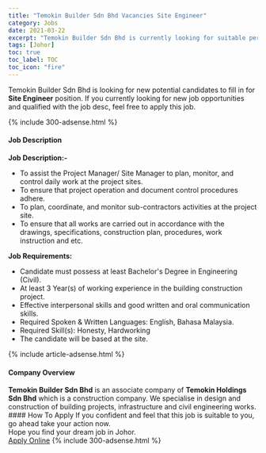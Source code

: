 ```yaml
---
title: "Temokin Builder Sdn Bhd Vacancies Site Engineer" 
category: Jobs 
date: 2021-03-22 
excerpt: "Temokin Builder Sdn Bhd is currently looking for suitable person to fill in the Site Engineer which based in Johor" 
tags: [Johor] 
toc: true 
toc_label: TOC 
toc_icon: "fire" 
--- 
```


<p>Temokin Builder Sdn Bhd is looking for new potential candidates to fill in for <b>Site Engineer</b> position. If you currently looking for new job opportunities and qualified with the job desc, feel free to apply this job.
</p>{% include 300-adsense.html %} 
<div><div><h4>Job Description</h4></div><div><div><span><div><p><strong>Job Description:-</strong></p><ul><li>To assist the Project Manager/ Site Manager to plan, monitor, and control daily work at the project sites.</li><li>To ensure that project operation and document control procedures adhere.</li><li>To plan, coordinate, and monitor sub-contractors activities at the project site.</li><li>To ensure that all works are carried out in accordance with the drawings, specifications, construction plan, procedures, work instruction and etc.</li></ul><p><strong>Job Requirements:</strong></p><ul><li>Candidate must possess at least Bachelor's Degree in Engineering (Civil).</li><li>At least 3&#160;Year(s) of working experience in the building construction project.</li><li>Effective interpersonal skills and good written and oral communication skills.</li><li>Required Spoken &amp; Written Languages: English, Bahasa Malaysia.</li><li>Required Skill(s): Honesty, Hardworking</li><li>The candidate will be based at the site.</li></ul></div></span></div></div></div> 
{% include article-adsense.html %} 
<div><div><h4>Company Overview</h4></div><div><div><span><div><div><strong>Temokin Builder Sdn Bhd</strong> is an associate company of <strong>Temokin Holdings Sdn Bhd</strong>&#160;which is a construction company. We specialise in design and construction of building projects, infrastructure and civil engineering works.</div></div></span></div></div></div> 
#### How To Apply 
If you confident and feel that this job is suitable to you, go ahead take your action now. <br/> 
Hope you find your dream job in Johor. <br/> 
<a href="https://www.jobstreet.com.my/en/job/site-engineer-4512879?jobId=jobstreet-my-job-4512879&" class="btn btn--info" target="_blank" rel="nofollow noopenner">Apply Online</a> 
{% include 300-adsense.html %} 